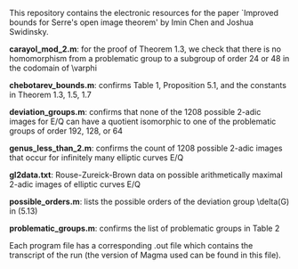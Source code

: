 
This repository contains the electronic resources for the paper `Improved bounds for Serre's open image theorem' by Imin Chen and Joshua Swidinsky.

**carayol_mod_2.m**: for the proof of Theorem 1.3, we check that there is no homomorphism from a problematic group to a subgroup of order 24 or 48 in the codomain of \varphi

**chebotarev_bounds.m**: confirms Table 1, Proposition 5.1, and the constants in Theorem 1.3, 1.5, 1.7

**deviation_groups.m**: confirms that none of the 1208 possible 2-adic images for E/Q can have a quotient isomorphic to one of the problematic groups of order 192, 128, or 64

**genus_less_than_2.m**: confirms the count of 1208 possible 2-adic images that occur for infinitely many elliptic curves E/Q

**gl2data.txt**: Rouse-Zureick-Brown data on possible arithmetically maximal 2-adic images of elliptic curves E/Q

**possible_orders.m**: lists the possible orders of the deviation group \delta(G) in (5.13)

**problematic_groups.m**: confirms the list of problematic groups in Table 2

Each program file has a corresponding .out file which contains the transcript of the run (the version of Magma used can be found in this file). 
